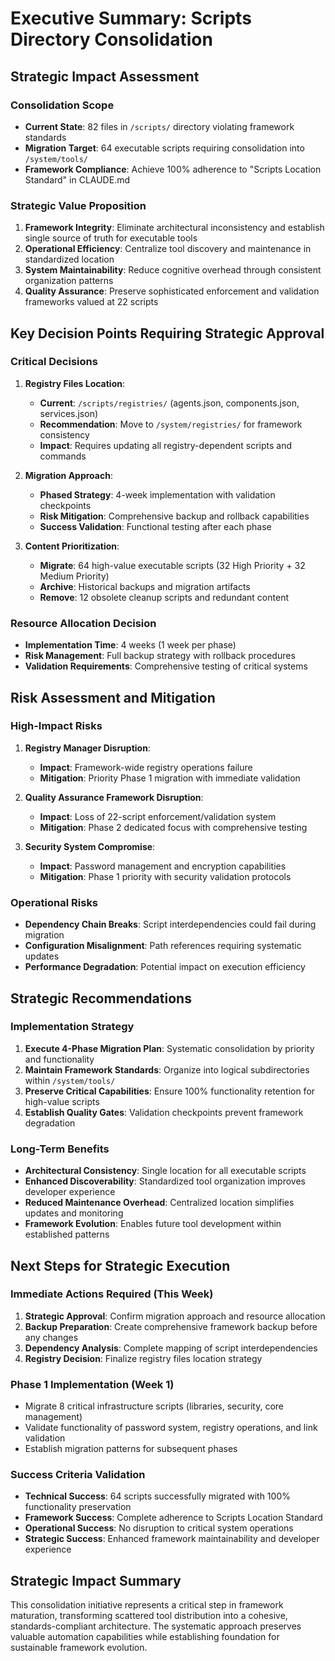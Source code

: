 # Executive Summary: Scripts Directory Consolidation

## Strategic Impact Assessment

### Consolidation Scope
- **Current State**: 82 files in `/scripts/` directory violating framework standards
- **Migration Target**: 64 executable scripts requiring consolidation into `/system/tools/`
- **Framework Compliance**: Achieve 100% adherence to "Scripts Location Standard" in CLAUDE.md

### Strategic Value Proposition
1. **Framework Integrity**: Eliminate architectural inconsistency and establish single source of truth for executable tools
2. **Operational Efficiency**: Centralize tool discovery and maintenance in standardized location
3. **System Maintainability**: Reduce cognitive overhead through consistent organization patterns
4. **Quality Assurance**: Preserve sophisticated enforcement and validation frameworks valued at 22 scripts

## Key Decision Points Requiring Strategic Approval

### Critical Decisions
1. **Registry Files Location**: 
   - **Current**: `/scripts/registries/` (agents.json, components.json, services.json)
   - **Recommendation**: Move to `/system/registries/` for framework consistency
   - **Impact**: Requires updating all registry-dependent scripts and commands

2. **Migration Approach**:
   - **Phased Strategy**: 4-week implementation with validation checkpoints
   - **Risk Mitigation**: Comprehensive backup and rollback capabilities
   - **Success Validation**: Functional testing after each phase

3. **Content Prioritization**:
   - **Migrate**: 64 high-value executable scripts (32 High Priority + 32 Medium Priority)
   - **Archive**: Historical backups and migration artifacts  
   - **Remove**: 12 obsolete cleanup scripts and redundant content

### Resource Allocation Decision
- **Implementation Time**: 4 weeks (1 week per phase)
- **Risk Management**: Full backup strategy with rollback procedures
- **Validation Requirements**: Comprehensive testing of critical systems

## Risk Assessment and Mitigation

### High-Impact Risks
1. **Registry Manager Disruption**: 
   - **Impact**: Framework-wide registry operations failure
   - **Mitigation**: Priority Phase 1 migration with immediate validation

2. **Quality Assurance Framework Disruption**:
   - **Impact**: Loss of 22-script enforcement/validation system
   - **Mitigation**: Phase 2 dedicated focus with comprehensive testing

3. **Security System Compromise**:
   - **Impact**: Password management and encryption capabilities
   - **Mitigation**: Phase 1 priority with security validation protocols

### Operational Risks  
- **Dependency Chain Breaks**: Script interdependencies could fail during migration
- **Configuration Misalignment**: Path references requiring systematic updates
- **Performance Degradation**: Potential impact on execution efficiency

## Strategic Recommendations

### Implementation Strategy
1. **Execute 4-Phase Migration Plan**: Systematic consolidation by priority and functionality
2. **Maintain Framework Standards**: Organize into logical subdirectories within `/system/tools/`
3. **Preserve Critical Capabilities**: Ensure 100% functionality retention for high-value scripts
4. **Establish Quality Gates**: Validation checkpoints prevent framework degradation

### Long-Term Benefits
- **Architectural Consistency**: Single location for all executable scripts
- **Enhanced Discoverability**: Standardized tool organization improves developer experience  
- **Reduced Maintenance Overhead**: Centralized location simplifies updates and monitoring
- **Framework Evolution**: Enables future tool development within established patterns

## Next Steps for Strategic Execution

### Immediate Actions Required (This Week)
1. **Strategic Approval**: Confirm migration approach and resource allocation
2. **Backup Preparation**: Create comprehensive framework backup before any changes
3. **Dependency Analysis**: Complete mapping of script interdependencies
4. **Registry Decision**: Finalize registry files location strategy

### Phase 1 Implementation (Week 1)
- Migrate 8 critical infrastructure scripts (libraries, security, core management)
- Validate functionality of password system, registry operations, and link validation
- Establish migration patterns for subsequent phases

### Success Criteria Validation
- **Technical Success**: 64 scripts successfully migrated with 100% functionality preservation
- **Framework Success**: Complete adherence to Scripts Location Standard
- **Operational Success**: No disruption to critical system operations
- **Strategic Success**: Enhanced framework maintainability and developer experience

## Strategic Impact Summary

This consolidation initiative represents a critical step in framework maturation, transforming scattered tool distribution into a cohesive, standards-compliant architecture. The systematic approach preserves valuable automation capabilities while establishing foundation for sustainable framework evolution.

